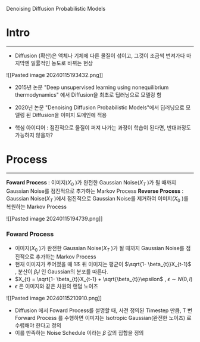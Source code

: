 Denoising Diffusion Probabilistic Models


# Intro
---
- Diffusion (확산)은 액체나 기체에 다른 물질이 섞이고, 그것이 조금씩 번져가다 마지막엔 일률적인 농도로 바뀌는 현상

![[Pasted image 20240115193432.png]]


- 2015년 논문 "Deep unsupervised learning using nonequilibrium thermodynamics" 에서 Diffusion을 최초로 딥러닝으로 모델링 함

- 2020년 논문 "Denoising Diffusion Probabilistic Models"에서 딥러닝으로 모델링 된 Diffusion을 이미지 도메인에 적용
- 핵심 아이디어 : 점진적으로 물질이 퍼져 나가는 과정이 학습이 된다면, 반대과정도 가능하지 않을까?





# Process
---
**Foward Process** : 이미지($X_{0}$ )가 완전한 Gaussian Noise($X_{T}$ )가 될 때까지 Gaussian Noise를 점진적으로 추가하는 Markov Process
**Reverse Process** :  Gaussian Noise($X_{T}$ )에서 점진적으로 Gaussian Noise를 제거하여 이미지($X_{0}$ )를 복원하는 Markov Process

![[Pasted image 20240115194739.png]]


### Foward Process

- 이미지($X_{0}$ )가 완전한 Gaussian Noise($X_{T}$ )가 될 때까지 Gaussian Noise를 점진적으로 추가하는 Markov Process
- 현재 이미지가 주어졌을 때 1초 뒤 이미지는 평균이 $\sqrt{1- \beta_{t}}X_{t-1}$ , 분산이 $\beta_{t}I$ 인 Gaussian의 분포를 따른다.
- $X_{t} = \sqrt{1- \beta_{t}}X_{t-1} + \sqrt{\beta_{t}}\epsilon$ , $\epsilon \sim N(0,I)$ 
- $\epsilon$ 은 이미지와 같은 차원의 랜덤 노이즈 

![[Pasted image 20240115210910.png]]

- Diffusion 에서 Foward Process를 설명할 때, 사전 정의된 Timestep 만큼, T 번 Forward Process 를 수행하면 이미지는 Isotropic Gaussian(완전한 노이즈) 로 수렴해야 한다고 정의
- 이를 만족하는 Noise Schedule 이라는 $\beta$ 값의 집합을 정의

